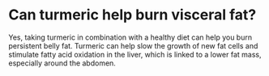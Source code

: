 # Can turmeric help burn visceral fat?

Yes, taking turmeric in combination with a healthy diet can help you burn persistent belly fat. Turmeric can help slow the growth of new fat cells and stimulate fatty acid oxidation in the liver, which is linked to a lower fat mass, especially around the abdomen.